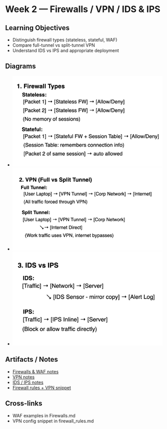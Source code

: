 # Week 2 — Firewalls / VPN / IDS & IPS

## Learning Objectives
- Distinguish firewall types (stateless, stateful, WAF)  
- Compare full-tunnel vs split-tunnel VPN  
- Understand IDS vs IPS and appropriate deployment

## Diagrams
- ![Firewall Types](diagrams/firewall_types.png)  
- ![VPN (Full vs Split)](diagrams/vpn_full_vs_split.png)  
- ![IDS vs IPS](diagrams/ids_vs_ips.png)

## Artifacts / Notes
- [Firewalls & WAF notes](Firewalls.md)  
- [VPN notes](VPN.md)  
- [IDS / IPS notes](IDS_IPS.md)  
- [Firewall rules + VPN snippet](firewall_rules.md)

## Cross-links
- WAF examples in Firewalls.md  
- VPN config snippet in firewall_rules.md  
